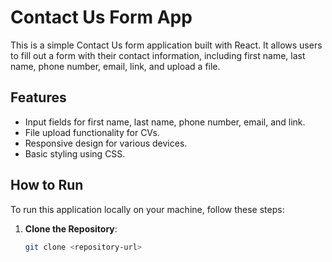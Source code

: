 # Contact Us Form App

This is a simple Contact Us form application built with React. It allows users to fill out a form with their contact information, including first name, last name, phone number, email, link, and upload a file.

## Features

- Input fields for first name, last name, phone number, email, and link.
- File upload functionality for CVs.
- Responsive design for various devices.
- Basic styling using CSS.

## How to Run

To run this application locally on your machine, follow these steps:

1. **Clone the Repository**:

   ```bash
   git clone <repository-url>
